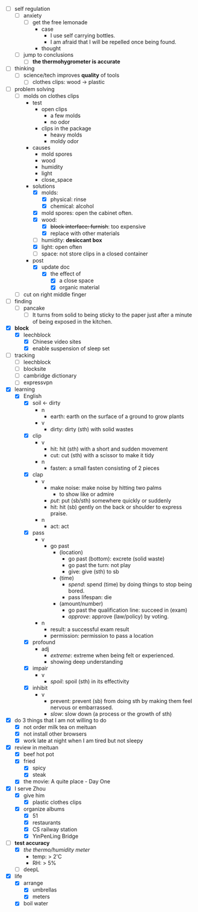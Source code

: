 - [ ] self regulation
    - [ ] anxiety
        - [ ] get the free lemonade
            - case
                - I use self carrying bottles.
                - I am afraid that I will be repelled once being found.  
            - thought
    - [ ] jump to conclusions
        - [ ] **the thermohygrometer is accurate**
- [ ] thinking
    - [ ] science/tech improves **quality** of tools
        - [ ] clothes clips: wood -> plastic
- [ ] problem solving
    - [ ] molds on clothes clips
        - test
            - open clips
                - a few molds
                - no odor
            - clips in the package
                - heavy molds
                - moldy odor
        - causes
            - mold spores
            - wood
            - humidity
            - light
            - close_space 
        - solutions
            - [x] molds:
                - [x] physical: rinse
                - [x] chemical: alcohol
            - [x] mold spores: open the cabinet often.
            - [x] wood:
                - [x] ~~block interface: furnish~~: too expensive
                - [x] replace with other materials
            - [ ] humidity: **desiccant box**
            - [x] light: open often
            - [ ] space: not store clips in a closed container
        - post
            - [x] update doc
                - [x] the effect of 
                    - [x] a close space
                    - [x] organic material
    - [ ] cut on right middle finger
- [ ] finding
    - [ ] pancake
        - [ ] It turns from solid to being sticky to the paper just after a minute of being exposed in the kitchen.
- [x] **block**
    - [x] leechblock
        - [x] Chinese video sites
        - [x] enable suspension of sleep set
- [ ] tracking
    - [ ] leechblock
    - [ ] blocksite
    - [ ] cambridge dictionary
    - [ ] expressvpn
- [x] learning
    - [x] English
        - [x] soil <- dirty
            - n
                - earth: earth on the surface of a ground to grow plants
            - v
                - dirty: dirty (sth) with solid wastes
        - [x] clip
            - v
                - hit: hit (sth) with a short and sudden movement
                - cut: cut (sth) with a scissor to make it tidy
            - n
                - fasten: a small fasten consisting of 2 pieces
        - [x] clap
            - v
                - make noise: make noise by hitting two palms
                    - to show like or admire
                - *put*: put (sb/sth) somewhere quickly or suddenly
                - hit: hit (sb) gently on the back or shoulder to express praise.
            - n
                - act: act
        - [x] pass
            - v
                - go past
                    - (location)
                        - go past (bottom): excrete (solid waste)
                        - go past the turn: not play
                        - give: give (sth) to sb
                    - (time)
                        - *spend*: spend (time) by doing things to stop being bored.
                        - pass lifespan: die
                    - (amount/number)
                        - go past the qualification line: succeed in (exam)
                        - *approve*: approve (law/policy) by voting.
            - n
                - result: a successful exam result
                - permission: permission to pass a location
        - [x] profound
            - adj
                - *extreme*: extreme when being felt or experienced.
                - showing deep understanding
        - [x] impair
            - v
                - *spoil*: spoil (sth) in its effectivity
        - [x] inhibit
            - v
                - prevent: prevent (sb) from doing sth by making them feel nervous or embarrassed.
                - *slow*: slow down (a process or the growth of sth)
- [x] do 3 things that I am not willing to do
    - [x] not order milk tea on meituan
    - [x] not install other browsers
    - [x] work late at night when I am tired but not sleepy
- [x] review in meituan
    - [x] beef hot pot
    - [x] fried
        - [x] spicy
        - [x] steak
    - [x] the movie: A quite place - Day One
- [x] I serve Zhou
    - [x] give him
        - [x] plastic clothes clips
    - [x] organize albums
        - [x] 51
        - [x] restaurants
        - [x] CS railway station
        - [x] YinPenLing Bridge
- [ ] **test accuracy**
    - [x] *the thermo/humidity meter*
        - temp: > 2'C
        - RH: > 5%
    - [ ] deepL
- [x] life
    - [x] arrange
        - [x] umbrellas
        - [x] meters
    - [x] boil water